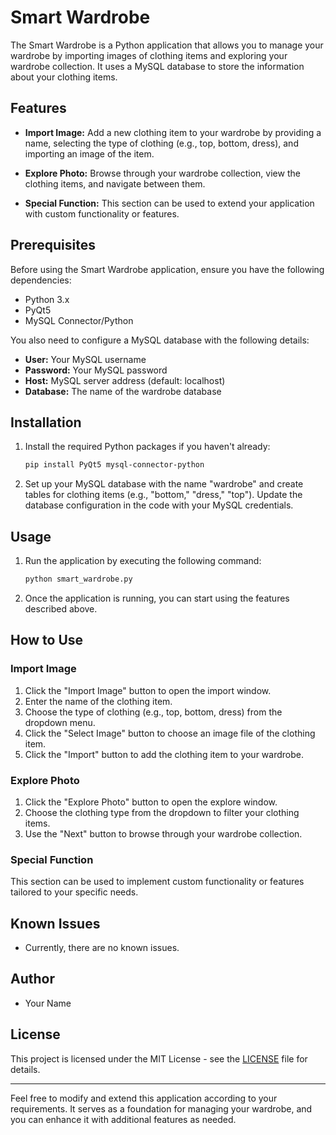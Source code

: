 # Smart Wardrobe

The Smart Wardrobe is a Python application that allows you to manage your wardrobe by importing images of clothing items and exploring your wardrobe collection. It uses a MySQL database to store the information about your clothing items.

## Features

- **Import Image:** Add a new clothing item to your wardrobe by providing a name, selecting the type of clothing (e.g., top, bottom, dress), and importing an image of the item.

- **Explore Photo:** Browse through your wardrobe collection, view the clothing items, and navigate between them.

- **Special Function:** This section can be used to extend your application with custom functionality or features.

## Prerequisites

Before using the Smart Wardrobe application, ensure you have the following dependencies:

- Python 3.x
- PyQt5
- MySQL Connector/Python

You also need to configure a MySQL database with the following details:

- **User:** Your MySQL username
- **Password:** Your MySQL password
- **Host:** MySQL server address (default: localhost)
- **Database:** The name of the wardrobe database

## Installation

1. Install the required Python packages if you haven't already:

   ```bash
   pip install PyQt5 mysql-connector-python
   ```

2. Set up your MySQL database with the name "wardrobe" and create tables for clothing items (e.g., "bottom," "dress," "top"). Update the database configuration in the code with your MySQL credentials.

## Usage

1. Run the application by executing the following command:

   ```bash
   python smart_wardrobe.py
   ```

2. Once the application is running, you can start using the features described above.

## How to Use

### Import Image

1. Click the "Import Image" button to open the import window.
2. Enter the name of the clothing item.
3. Choose the type of clothing (e.g., top, bottom, dress) from the dropdown menu.
4. Click the "Select Image" button to choose an image file of the clothing item.
5. Click the "Import" button to add the clothing item to your wardrobe.

### Explore Photo

1. Click the "Explore Photo" button to open the explore window.
2. Choose the clothing type from the dropdown to filter your clothing items.
3. Use the "Next" button to browse through your wardrobe collection.

### Special Function

This section can be used to implement custom functionality or features tailored to your specific needs.

## Known Issues

- Currently, there are no known issues.

## Author

- Your Name

## License

This project is licensed under the MIT License - see the [LICENSE](LICENSE) file for details.

---

Feel free to modify and extend this application according to your requirements. It serves as a foundation for managing your wardrobe, and you can enhance it with additional features as needed.
